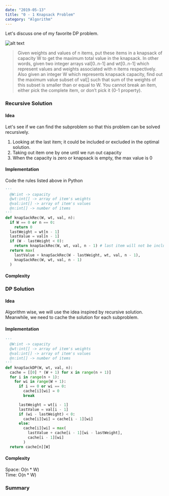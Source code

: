 ```yaml
---
date: "2019-05-13"
title: "0 - 1 Knapsack Problem"
category: "Algorithm"
---
```


Let's discuss one of my favorite DP problem.

![alt text](https://cdn-images-1.medium.com/max/1200/0*3dS6Jw8NzzSD-mn8.jpg)
> Given weights and values of n items, 
  put these items in a knapsack of capacity W 
  to get the maximum total value in the knapsack. 
  In other words, given two integer arrays val[0..n-1] and wt[0..n-1] 
  which represent values and weights associated with n items respectively. 
  Also given an integer W which represents knapsack capacity, 
  find out the maximum value subset of val[] 
  such that sum of the weights of this subset is smaller than or equal to W. 
  You cannot break an item, either pick the complete item, or don’t pick it (0-1 property).

### Recursive Solution
#### Idea
Let's see if we can find the subproblem so that this problem can be solved recursively.

1. Looking at the last item; it could be included or excluded in the optimal solution.
2. Taking out item one by one until we run out capacity
3. When the capacity is zero or knapsack is empty, the max value is 0

#### Implementation
Code the rules listed above in Python
```python
'''
  @W:int -> capacity
  @wt:int[] -> array of item's weights
  @val:int[] -> array of item's values
  @n:int[] -> number of items
'''
def knapSackRec(W, wt, val, n):
  if W == 0 or n == 0:
    return 0
  lastWeight = wt[n - 1]
  lastValue = val[n - 1]
  if (W - lastWeight < 0):
    return knapSackRec(W, wt, val, n - 1) # last item will not be included
  return max(
    lastValue + knapSackRec(W - lastWeight, wt, val, n - 1),
    knapSackRec(W, wt, val, n - 1)
  )
```

#### Complexity


### DP Solution
#### Idea
Algorithm wise, we will use the idea inspired by recursive solution.
<br />
Meanwhile, we need to cache the solution for each subproblem.

#### Implementation
```python
'''
  @W:int -> capacity
  @wt:int[] -> array of item's weights
  @val:int[] -> array of item's values
  @n:int[] -> number of items
'''
def knapSackDP(W, wt, val, n):
  cache = [[0] * (W + 1) for x in range(n + 1)]
  for i in range(n + 1):
    for wi in range(W + 1):
      if i == 0 or wi == 0:
        cache[i][wi] = 0
        break

      lastWeight = wt[i - 1]
      lastValue = val[i - 1]
      if (wi - lastWeight) < 0:
        cache[i][wi] = cache[i - 1][wi]
      else:
        cache[i][wi] = max(
          lastValue + cache[i - 1][wi - lastWeight],
          cache[i - 1][wi]
        )
  return cache[n][W]
```
#### Complexity
Space: O(n * W)
<br />
Time: O(n * W)

### Summary


